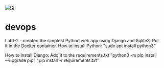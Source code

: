 [![CI](https://github.com/urbeingwatched8/devops/actions/workflows/github-actions-demo.yml/badge.svg)](https://github.com/urbeingwatched8/devops/actions/workflows/github-actions-demo.yml)
# devops
Lab1-2 - created the simplest Python web app using Django and Sqlite3. Put it in the Docker container.
How to install Python:
"sudo apt install python3"

How to install Django:
Add it to the requirements.txt
"python3 -m pip install --upgrade pip"
"pip install -r requirements.txt"
